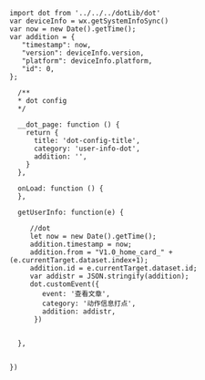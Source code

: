     import dot from '../../../dotLib/dot'
    var deviceInfo = wx.getSystemInfoSync()
    var now = new Date().getTime();
    var addition = {
       "timestamp": now,
       "version": deviceInfo.version,
       "platform": deviceInfo.platform,
       "id": 0,
    };

      /**
      * dot config
      */

      __dot_page: function () {
        return {
          title: 'dot-config-title',
          category: 'user-info-dot',
          addition: '',
        }
      },
      
      onLoad: function () {
      },
      
      getUserInfo: function(e) {
          
         //dot
         let now = new Date().getTime();
         addition.timestamp = now;
         addition.from = "V1.0_home_card_" + (e.currentTarget.dataset.index+1);
         addition.id = e.currentTarget.dataset.id;
         var addistr = JSON.stringify(addition);
         dot.customEvent({
            event: '查看文章',
            category: '动作信息打点',
            addition: addistr,
          })

   
      },


    })
